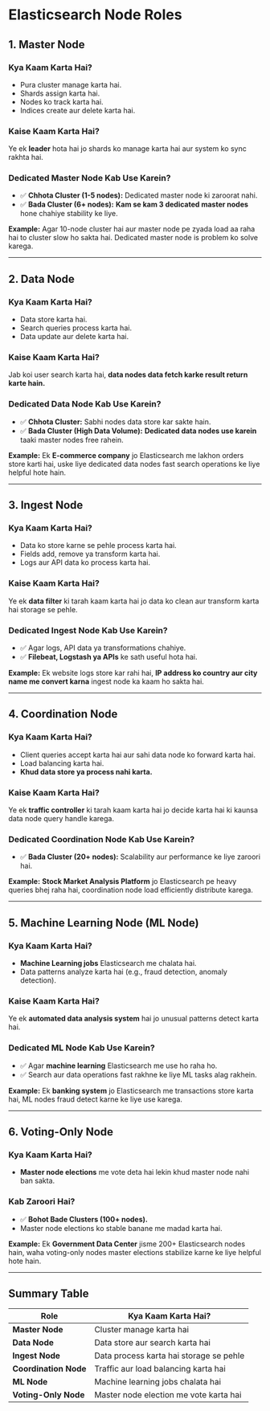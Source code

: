 # Elasticsearch Node Roles

## 1. Master Node

### **Kya Kaam Karta Hai?**

- Pura cluster manage karta hai.
- Shards assign karta hai.
- Nodes ko track karta hai.
- Indices create aur delete karta hai.

### **Kaise Kaam Karta Hai?**

Ye ek **leader** hota hai jo shards ko manage karta hai aur system ko sync rakhta hai.

### **Dedicated Master Node Kab Use Karein?**

- ✅ **Chhota Cluster (1-5 nodes):** Dedicated master node ki zaroorat nahi.
- ✅ **Bada Cluster (6+ nodes):** **Kam se kam 3 dedicated master nodes** hone chahiye stability ke liye.

**Example:** Agar 10-node cluster hai aur master node pe zyada load aa raha hai to cluster slow ho sakta hai. Dedicated master node is problem ko solve karega.

---

## 2. Data Node

### **Kya Kaam Karta Hai?**

- Data store karta hai.
- Search queries process karta hai.
- Data update aur delete karta hai.

### **Kaise Kaam Karta Hai?**

Jab koi user search karta hai, **data nodes data fetch karke result return karte hain.**

### **Dedicated Data Node Kab Use Karein?**

- ✅ **Chhota Cluster:** Sabhi nodes data store kar sakte hain.
- ✅ **Bada Cluster (High Data Volume):** **Dedicated data nodes use karein** taaki master nodes free rahein.

**Example:** Ek **E-commerce company** jo Elasticsearch me lakhon orders store karti hai, uske liye dedicated data nodes fast search operations ke liye helpful hote hain.

---

## 3. Ingest Node

### **Kya Kaam Karta Hai?**

- Data ko store karne se pehle process karta hai.
- Fields add, remove ya transform karta hai.
- Logs aur API data ko process karta hai.

### **Kaise Kaam Karta Hai?**

Ye ek **data filter** ki tarah kaam karta hai jo data ko clean aur transform karta hai storage se pehle.

### **Dedicated Ingest Node Kab Use Karein?**

- ✅ Agar logs, API data ya transformations chahiye.
- ✅ **Filebeat, Logstash ya APIs** ke sath useful hota hai.

**Example:** Ek website logs store kar rahi hai, **IP address ko country aur city name me convert karna** ingest node ka kaam ho sakta hai.

---

## 4. Coordination Node

### **Kya Kaam Karta Hai?**

- Client queries accept karta hai aur sahi data node ko forward karta hai.
- Load balancing karta hai.
- **Khud data store ya process nahi karta.**

### **Kaise Kaam Karta Hai?**

Ye ek **traffic controller** ki tarah kaam karta hai jo decide karta hai ki kaunsa data node query handle karega.

### **Dedicated Coordination Node Kab Use Karein?**

- ✅ **Bada Cluster (20+ nodes):** Scalability aur performance ke liye zaroori hai.

**Example:** **Stock Market Analysis Platform** jo Elasticsearch pe heavy queries bhej raha hai, coordination node load efficiently distribute karega.

---

## 5. Machine Learning Node (ML Node)

### **Kya Kaam Karta Hai?**

- **Machine Learning jobs** Elasticsearch me chalata hai.
- Data patterns analyze karta hai (e.g., fraud detection, anomaly detection).

### **Kaise Kaam Karta Hai?**

Ye ek **automated data analysis system** hai jo unusual patterns detect karta hai.

### **Dedicated ML Node Kab Use Karein?**

- ✅ Agar **machine learning** Elasticsearch me use ho raha ho.
- ✅ Search aur data operations fast rakhne ke liye ML tasks alag rakhein.

**Example:** Ek **banking system** jo Elasticsearch me transactions store karta hai, ML nodes fraud detect karne ke liye use karega.

---

## 6. Voting-Only Node

### **Kya Kaam Karta Hai?**

- **Master node elections** me vote deta hai lekin khud master node nahi ban sakta.

### **Kab Zaroori Hai?**

- ✅ **Bohot Bade Clusters (100+ nodes).**
- Master node elections ko stable banane me madad karta hai.

**Example:** Ek **Government Data Center** jisme 200+ Elasticsearch nodes hain, waha voting-only nodes master elections stabilize karne ke liye helpful hote hain.

---

## **Summary Table**

| Role                  | Kya Kaam Karta Hai?                     |
| --------------------- | --------------------------------------- |
| **Master Node**       | Cluster manage karta hai                |
| **Data Node**         | Data store aur search karta hai         |
| **Ingest Node**       | Data process karta hai storage se pehle |
| **Coordination Node** | Traffic aur load balancing karta hai    |
| **ML Node**           | Machine learning jobs chalata hai       |
| **Voting-Only Node**  | Master node election me vote karta hai  |
